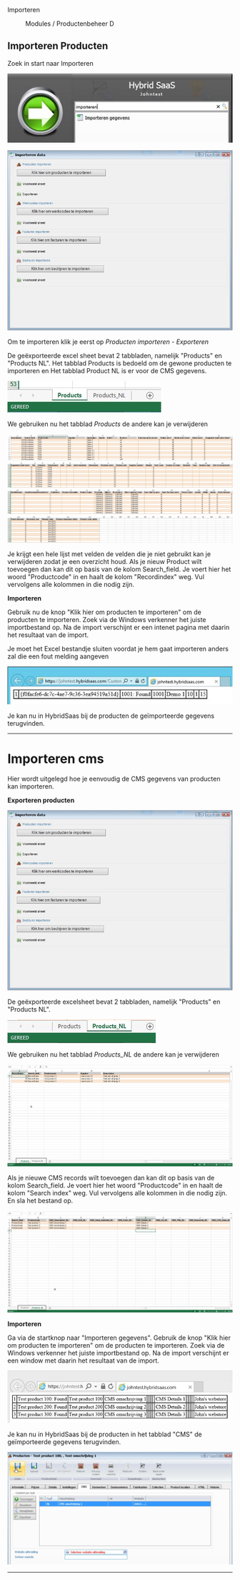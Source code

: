 <properties>
	<page>
		<title>Importeren</title>
		<description>Importeren</description>
	</page>
	<menu>
		<position>Modules / Productenbeheer</position>
		<title>Producten importeren</title>
		<sort>D</sort>
	</menu>
</properties>

## Importeren Producten ##

Zoek in start naar Importeren

![](images/start-import.JPG)

![](images/import.JPG)

Om te importeren klik je eerst op 
*Producten importeren - Exporteren*

De geëxporteerde excel sheet bevat 2 tabbladen, namelijk "Products" en "Products NL".
Het tabblad Products is bedoeld om de gewone producten te importeren en Het tabblad Product NL is er voor de CMS gegevens.

![](images/import-tabblad.JPG)

We gebruiken nu het tabblad *Products* de andere kan je verwijderen

![](images/export1.JPG)
![](images/export2.JPG)
![](images/export3.JPG)
![](images/export4.JPg)

Je krijgt een hele lijst met velden de velden die je niet gebruikt kan je verwijderen zodat je een overzicht houd.
Als je nieuw Product wilt toevoegen dan kan dit op basis van de kolom Search_field.
Je voert hier het woord "Productcode" in en haalt de kolom "Recordindex" weg. 
Vul vervolgens alle kolommen in die nodig zijn.

**Importeren**

Gebruik nu de knop "Klik hier om producten te importeren" om de producten te importeren. 
Zoek via de Windows verkenner het juiste importbestand op.
Na de import verschijnt er een intenet pagina met daarin het resultaat van de import.

<div class="info"> Je moet het Excel bestandje sluiten voordat je hem gaat importeren anders zal die een fout melding aangeven </div>

![](images/import-gelukt.jpg)

Je kan nu in HybridSaas bij de producten de geïmporteerde gegevens terugvinden.

----------

# Importeren cms #

Hier wordt uitgelegd hoe je eenvoudig de CMS gegevens van producten kan importeren.

**Exporteren producten**

![](images/import.JPG)

De geëxporteerde excelsheet bevat 2 tabbladen, namelijk "Products" en "Products NL".

![](images/import-tabblad2.JPG)

We gebruiken nu het tabblad *Products_NL* de andere kan je verwijderen

![](images/producten-excel.jpg)

Als je nieuwe CMS records wilt toevoegen dan kan dit op basis van de kolom Search_field. Je voert hier het woord "Productcode" in en haalt de kolom "Search index" weg. 
Vul vervolgens alle kolommen in die nodig zijn.
En sla het bestand op.

![](images/producten-excel1.jpg)

**Importeren**

Ga via de startknop naar "Importeren gegevens".
Gebruik de knop "Klik hier om producten te importeren" om de producten te importeren. Zoek via de Windows verkenner het juiste importbestand op.
Na de import verschijnt er een window met daarin het resultaat van de import.

![](images/producten-resultaat.jpg)

Je kan nu in HybridSaas bij de producten in het tabblad "CMS" de geïmporteerde gegevens terugvinden.

![](images/producten-hs-resultaat.jpg)

----------